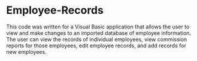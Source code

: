 # Employee-Records
This code was written for a Visual Basic application that allows the user to view and make changes to an imported database of employee information. The user can view the records of individual employees, view commission reports for those employees, edit employee records, and add records for new employees.
